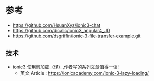 # 参考
* https://github.com/HsuanXyz/ionic3-chat
* https://github.com/dicallc/ionic3_angular4_JD
* https://github.com/dsgriffin/ionic-3-file-transfer-example.git


## 技术
* [ionic3 使用懒加载（译）](http://www.jianshu.com/p/a445b497cb60),作者写的系列文章值得一读!
  + 英文 Article : https://ionicacademy.com/ionic-3-lazy-loading/
